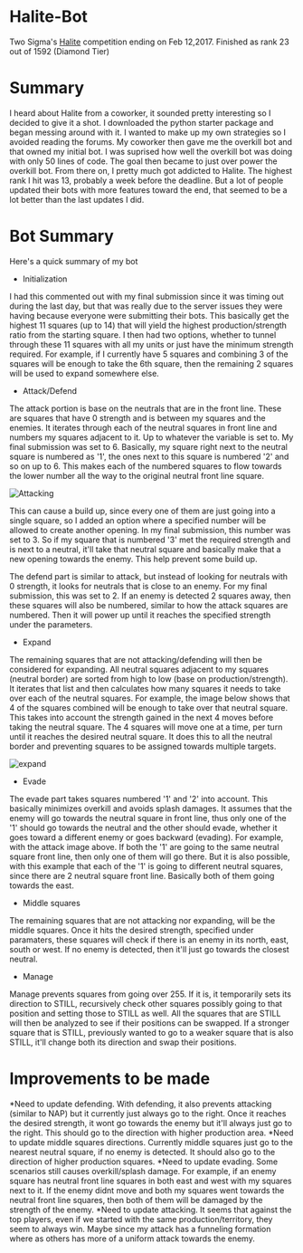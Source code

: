 # Halite-Bot
Two Sigma's <a href="https://halite.io/">Halite</a> competition ending on Feb 12,2017. Finished as rank 23 out of 1592 (Diamond Tier) 

# Summary
I heard about Halite from a coworker, it sounded pretty interesting so I decided to give it a shot.  I downloaded the python starter package and began messing around with it.  I wanted to make up my own strategies so I avoided reading the forums.  My coworker then gave me the overkill bot and that owned my initial bot.  I was suprised how well the overkill bot was doing with only 50 lines of code.  The goal then became to just over power the overkill bot.  From there on, I pretty much got addicted to Halite.  The highest rank I hit was 13, probably a week before the deadline.  But a lot of people updated their bots with more features toward the end, that seemed to be a lot better than the last updates I did.

# Bot Summary
Here's a quick summary of my bot

* Initialization

I had this commented out with my final submission since it was timing out during the last day, but that was really due to the server issues they were having because everyone were submitting their bots.  This basically get the highest 11 squares (up to 14) that will yield the highest production/strength ratio from the starting square.  I then had two options, whether to tunnel through these 11 squares with all my units or just have the minimum strength required.  For example, if I currently have 5 squares and combining 3 of the squares will be enough to take the 6th square, then the remaining 2 squares will be used to expand somewhere else.

* Attack/Defend

The attack portion is base on the neutrals that are in the front line.  These are squares that have 0 strength and is between my squares and the enemies.  It iterates through each of the neutral squares in front line and numbers my squares adjacent to it.  Up to whatever the variable is set to.  My final submission was set to 6.  Basically, my square right next to the neutral square is numbered as '1', the ones next to this square is numbered '2' and so on up to 6.  This makes each of the numbered squares to flow towards the lower number all the way to the original neutral front line square. 

![Attacking](https://cloud.githubusercontent.com/assets/24849446/23225151/e74bd6b6-f8fe-11e6-8b6e-2a5135c7f37d.jpg "Attacking")

This can cause a build up, since every one of them are just going into a single square, so I added an option where a specified number will be allowed to create another opening.  In my final submission, this number was set to 3.  So if my square that is numbered '3' met the required strength and is next to a neutral, it'll take that neutral square and basically make that a new opening towards the enemy.  This help prevent some build up.

The defend part is similar to attack, but instead of looking for neutrals with 0 strength, it looks for neutrals that is close to an enemy.  For my final submission, this was set to 2.  If an enemy is detected 2 squares away, then these squares will also be numbered, similar to how the attack squares are numbered.  Then it will power up until it reaches the specified strength under the parameters.

* Expand

The remaining squares that are not attacking/defending will then be considered for expanding.  All neutral squares adjacent to my squares (neutral border) are sorted from high to low (base on production/strength).  It iterates that list and then calculates how many squares it needs to take over each of the neutral squares.  For example, the image below shows that 4 of the squares combined will be enough to take over that neutral square.  This takes into account the strength gained in the next 4 moves before taking the neutral square.  The 4 squares will move one at a time, per turn until it reaches the desired neutral square.  It does this to all the neutral border and preventing squares to be assigned towards multiple targets.

![expand](https://cloud.githubusercontent.com/assets/24849446/23225719/e803c77e-f900-11e6-8ce8-82ef2ff81cb0.jpg)

* Evade

The evade part takes squares numbered '1' and '2' into account.  This basically minimizes overkill and avoids splash damages.  It assumes that the enemy will go towards the neutral square in front line, thus only one of the '1' should go towards the neutral and the other should evade, whether it goes toward a different enemy or goes backward (evading).  For example, with the attack image above.  If both the '1' are going to the same neutral square front line, then only one of them will go there.  But it is also possible, with this example that each of the '1' is going to different neutral squares, since there are 2 neutral square front line.  Basically both of them going towards the east. 

* Middle squares

The remaining squares that are not attacking nor expanding, will be the middle squares.  Once it hits the desired strength, specified under paramaters, these squares will check if there is an enemy in its north, east, south or west.  If no enemy is detected, then it'll just go towards the closest neutral.

* Manage

Manage prevents squares from going over 255.  If it is, it temporarily sets its direction to STILL, recursively check other squares possibly going to that position and setting those to STILL as well.  All the squares that are STILL will then be analyzed to see if their positions can be swapped.  If a stronger square that is STILL, previously wanted to go to a weaker square that is also STILL, it'll change both its direction and swap their positions.

# Improvements to be made
*Need to update defending.  With defending, it also prevents attacking (similar to NAP) but it currently just always go to the right.  Once it reaches the desired strength, it wont go towards the enemy but it'll always just go to the right.  This should go to the direction with higher production area.
*Need to update middle squares directions.  Currently middle squares just go to the nearest neutral square, if no enemy is detected.  It should also go to the direction of higher production squares.
*Need to update evading.  Some scenarios still causes overkill/splash damage.  For example, if an enemy square has neutral front line squares in both east and west with my squares next to it.  If the enemy didnt move and both my squares went towards the neutral front line squares, then both of them will be damaged by the strength of the enemy.
*Need to update attacking.  It seems that against the top players, even if we started with the same production/territory, they seem to always win.  Maybe since my attack has a funneling formation where as others has more of a uniform attack towards the enemy. 
